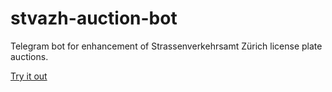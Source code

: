 # stvazh-auction-bot

Telegram bot for enhancement of Strassenverkehrsamt Zürich license plate auctions. 

<a href="http://t.me/stvazhAuctionBot">Try it out</a>
